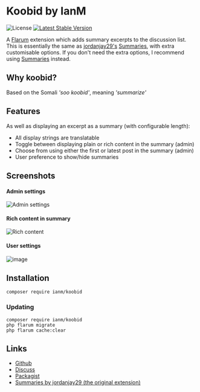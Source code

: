 # Koobid by IanM

![License](https://img.shields.io/badge/license-MIT-blue.svg) [![Latest Stable Version](https://img.shields.io/packagist/v/ianm/koobid.svg)](https://packagist.org/packages/ianm/koobid)

A [Flarum](https://github.com/flarum/flarum) extension which adds summary excerpts to the discussion list. This is essentially the same as [jordanjay29's](https://discuss.flarum.org/d/2151) [Summaries](https://github.com/jordanjay29/flarum-ext-summaries), with extra customisable options. If you don't need the extra options, I recommend using [Summaries](https://github.com/jordanjay29/flarum-ext-summaries) instead.

## Why **koobid**?

Based on the Somali _'soo koobid'_, meaning _'summarize'_

## Features
As well as displaying an excerpt as a summary (with configurable length):

 - All display strings are translatable
 - Toggle between displaying plain or rich content in the summary (admin)
 - Choose from using either the first or latest post in the summary (admin)
 - User preference to show/hide summaries

## Screenshots

#### Admin settings
![Admin settings](https://user-images.githubusercontent.com/16573496/103157041-13122980-47a7-11eb-9165-18c30b3b1815.png)

#### Rich content in summary
![Rich content](https://user-images.githubusercontent.com/16573496/103157062-4c4a9980-47a7-11eb-9103-327f3aff0690.png)

#### User settings
![image](https://user-images.githubusercontent.com/16573496/103157069-697f6800-47a7-11eb-8cc5-c30900da3182.png)
## Installation
```
composer require ianm/koobid
```

### Updating
```
composer require ianm/koobid
php flarum migrate
php flarum cache:clear
```

## Links
- [Github](https://github.com/imorland/koobid)
- [Discuss](https://discuss.flarum.org/)  
- [Packagist](https://packagist.org/packages/ianm/koobid) 
- [Summaries by jordanjay29 (the original extension)](https://github.com/jordanjay29/flarum-ext-summaries) 
